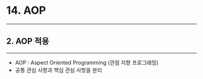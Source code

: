 # 14. AOP
---

## 2. AOP 적용
---

- AOP : Aspect Oriented Programming (관점 지향 프로그래밍)
- 공통 관심 사항과 핵심 관심 사항을 분리